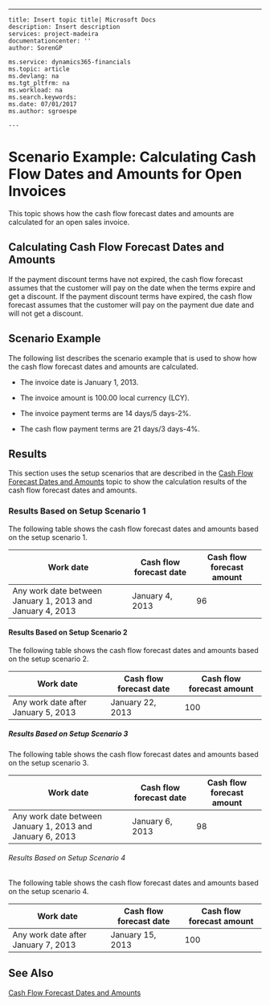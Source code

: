 ---
    title: Insert topic title| Microsoft Docs
    description: Insert description
    services: project-madeira
    documentationcenter: ''
    author: SorenGP

    ms.service: dynamics365-financials
    ms.topic: article
    ms.devlang: na
    ms.tgt_pltfrm: na
    ms.workload: na
    ms.search.keywords:
    ms.date: 07/01/2017
    ms.author: sgroespe

    ---
# Scenario Example: Calculating Cash Flow Dates and Amounts for Open Invoices
This topic shows how the cash flow forecast dates and amounts are calculated for an open sales invoice.  
  
## Calculating Cash Flow Forecast Dates and Amounts  
 If the payment discount terms have not expired, the cash flow forecast assumes that the customer will pay on the date when the terms expire and get a discount. If the payment discount terms have expired, the cash flow forecast assumes that the customer will pay on the payment due date and will not get a discount.  
  
## Scenario Example  
 The following list describes the scenario example that is used to show how the cash flow forecast dates and amounts are calculated.  
  
-   The invoice date is January 1, 2013.  
  
-   The invoice amount is 100.00 local currency \(LCY\).  
  
-   The invoice payment terms are 14 days\/5 days-2%.  
  
-   The cash flow payment terms are 21 days\/3 days-4%.  
  
## Results  
 This section uses the setup scenarios that are described in the [Cash Flow Forecast Dates and Amounts](../FullExperience/cash-flow-forecast-dates-and-amounts.md) topic to show the calculation results of the cash flow forecast dates and amounts.  
  
### Results Based on Setup Scenario 1  
 The following table shows the cash flow forecast dates and amounts based on the setup scenario 1.  
  
|Work date|Cash flow forecast date|Cash flow forecast amount|  
|---------------|-----------------------------|-------------------------------|  
|Any work date between January 1, 2013 and January 4, 2013|January 4, 2013|96|  
  
#### Results Based on Setup Scenario 2  
 The following table shows the cash flow forecast dates and amounts based on the setup scenario 2.  
  
|Work date|Cash flow forecast date|Cash flow forecast amount|  
|---------------|-----------------------------|-------------------------------|  
|Any work date after January 5, 2013|January 22, 2013|100|  
  
##### Results Based on Setup Scenario 3  
 The following table shows the cash flow forecast dates and amounts based on the setup scenario 3.  
  
|Work date|Cash flow forecast date|Cash flow forecast amount|  
|---------------|-----------------------------|-------------------------------|  
|Any work date between January 1, 2013 and January 6, 2013|January 6, 2013|98|  
  
###### Results Based on Setup Scenario 4  
 The following table shows the cash flow forecast dates and amounts based on the setup scenario 4.  
  
|Work date|Cash flow forecast date|Cash flow forecast amount|  
|---------------|-----------------------------|-------------------------------|  
|Any work date after January 7, 2013|January 15, 2013|100|  
  
## See Also  
 [Cash Flow Forecast Dates and Amounts](../FullExperience/cash-flow-forecast-dates-and-amounts.md)